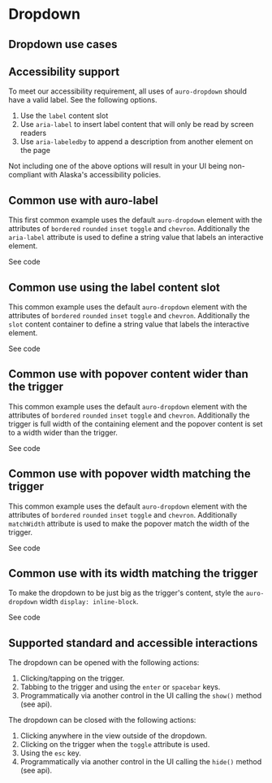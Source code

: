 <!--
The index.md file is a compiled document. No edits should be made directly to this file.

index.md is created by running `npm run build:markdownDocs`.

This file is generated based on a template fetched from `./docs/partials/index.md`
-->

# Dropdown

<!-- AURO-GENERATED-CONTENT:START (FILE:src=./../docs/partials/description.md) -->
<!-- AURO-GENERATED-CONTENT:END -->

## Dropdown use cases

<!-- AURO-GENERATED-CONTENT:START (FILE:src=./../docs/partials/useCases.md) -->
<!-- AURO-GENERATED-CONTENT:END -->
## Accessibility support

To meet our accessibility requirement, all uses of `auro-dropdown` should have a valid label. See the following options.

1. Use the `label` content slot
1. Use `aria-label` to insert label content that will only be read by screen readers
1. Use `aria-labeledby` to append a description from another element on the page

Not including one of the above options will result in your UI being non-compliant with Alaska's accessibility policies.

## Common use with auro-label

This first common example uses the default `auro-dropdown` element with the attributes of `bordered` `rounded` `inset` `toggle` and `chevron`. Additionally the `aria-label` attribute is used to define a string value that labels an interactive element.

<div class="exampleWrapper">
  <!-- AURO-GENERATED-CONTENT:START (FILE:src=./../apiExamples/common.html) -->
  <!-- AURO-GENERATED-CONTENT:END -->
</div>
<auro-accordion alignRight>
  <span slot="trigger">See code</span>

<!-- AURO-GENERATED-CONTENT:START (CODE:src=./../apiExamples/common.html) -->
<!-- AURO-GENERATED-CONTENT:END -->

</auro-accordion>

## Common use using the label content slot

This common example uses the default `auro-dropdown` element with the attributes of `bordered` `rounded` `inset` `toggle` and `chevron`. Additionally the `slot` content container to define a string value that labels the interactive element.

<div class="exampleWrapper">
  <!-- AURO-GENERATED-CONTENT:START (FILE:src=./../apiExamples/commonSlot.html) -->
  <!-- AURO-GENERATED-CONTENT:END -->
</div>
<auro-accordion alignRight>
  <span slot="trigger">See code</span>

<!-- AURO-GENERATED-CONTENT:START (CODE:src=./../apiExamples/commonSlot.html) -->
<!-- AURO-GENERATED-CONTENT:END -->

</auro-accordion>

## Common use with popover content wider than the trigger

This common example uses the default `auro-dropdown` element with the attributes of `bordered` `rounded` `inset` `toggle` and `chevron`. Additionally the trigger is full width of the containing element and the popover content is set to a width wider than the trigger.

<div class="exampleWrapper">
  <!-- AURO-GENERATED-CONTENT:START (FILE:src=./../apiExamples/widerPopover.html) -->
  <!-- AURO-GENERATED-CONTENT:END -->
</div>
<auro-accordion alignRight>
  <span slot="trigger">See code</span>

<!-- AURO-GENERATED-CONTENT:START (CODE:src=./../apiExamples/widerPopover.html) -->
<!-- AURO-GENERATED-CONTENT:END -->

</auro-accordion>

## Common use with popover width matching the trigger

This common example uses the default `auro-dropdown` element with the attributes of `bordered` `rounded` `inset` `toggle` and `chevron`. Additionally  `matchWidth` attribute is used to make the popover match the width of the trigger.

<div class="exampleWrapper">
  <!-- AURO-GENERATED-CONTENT:START (FILE:src=./../apiExamples/commonMatchWidth.html) -->
  <!-- AURO-GENERATED-CONTENT:END -->
</div>
<auro-accordion alignRight>
  <span slot="trigger">See code</span>

<!-- AURO-GENERATED-CONTENT:START (CODE:src=./../apiExamples/commonMatchWidth.html) -->
<!-- AURO-GENERATED-CONTENT:END -->

</auro-accordion>

## Common use with its width matching the trigger

To make the dropdown to be just big as the trigger's content, style the `auro-dropdown` width `display: inline-block`.

<div class="exampleWrapper">
  <!-- AURO-GENERATED-CONTENT:START (FILE:src=./../apiExamples/inline.html) -->
  <!-- AURO-GENERATED-CONTENT:END -->
</div>
<auro-accordion alignRight>
  <span slot="trigger">See code</span>

<!-- AURO-GENERATED-CONTENT:START (CODE:src=./../apiExamples/inline.html) -->
<!-- AURO-GENERATED-CONTENT:END -->

</auro-accordion>

## Supported standard and accessible interactions

The dropdown can be opened with the following actions:

1. Clicking/tapping on the trigger.
1. Tabbing to the trigger and using the `enter` or `spacebar` keys.
1. Programmatically via another control in the UI calling the `show()` method (see api).

The dropdown can be closed with the following actions:

1. Clicking anywhere in the view outside of the dropdown.
1. Clicking on the trigger when the `toggle` attribute is used.
1. Using the `esc` key.
1. Programmatically via another control in the UI calling the `hide()` method (see api).
